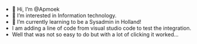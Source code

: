 - 👋 Hi, I’m @Apmoek
- 👀 I’m interested in Information technology.
- 🌱 I’m currently learning to be a Sysadmin in Holland! 
- I am adding a line of code from visual studio code to test the integration.
- Well that was not so easy to do but with a lot of clicking it worked...